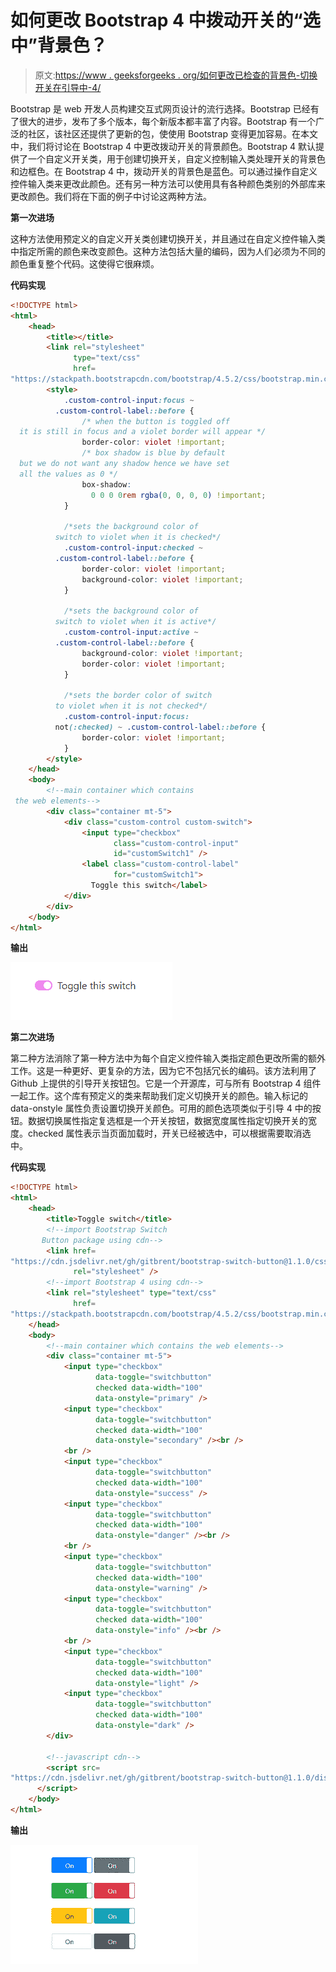 # 如何更改 Bootstrap 4 中拨动开关的“选中”背景色？

> 原文:[https://www . geeksforgeeks . org/如何更改已检查的背景色-切换开关在引导中-4/](https://www.geeksforgeeks.org/how-to-change-the-checked-background-color-of-toggle-switch-in-bootstrap-4/)

Bootstrap 是 web 开发人员构建交互式网页设计的流行选择。Bootstrap 已经有了很大的进步，发布了多个版本，每个新版本都丰富了内容。Bootstrap 有一个广泛的社区，该社区还提供了更新的包，使使用 Bootstrap 变得更加容易。在本文中，我们将讨论在 Bootstrap 4 中更改拨动开关的背景颜色。Bootstrap 4 默认提供了一个自定义开关类，用于创建切换开关，自定义控制输入类处理开关的背景色和边框色。在 Bootstrap 4 中，拨动开关的背景色是蓝色。可以通过操作自定义控件输入类来更改此颜色。还有另一种方法可以使用具有各种颜色类别的外部库来更改颜色。我们将在下面的例子中讨论这两种方法。

**第一次进场**

这种方法使用预定义的自定义开关类创建切换开关，并且通过在自定义控件输入类中指定所需的颜色来改变颜色。这种方法包括大量的编码，因为人们必须为不同的颜色重复整个代码。这使得它很麻烦。

**代码实现**

```html
<!DOCTYPE html>
<html>
    <head>
        <title></title>
        <link rel="stylesheet" 
              type="text/css" 
              href=
"https://stackpath.bootstrapcdn.com/bootstrap/4.5.2/css/bootstrap.min.css" />
        <style>
            .custom-control-input:focus ~ 
          .custom-control-label::before {
                /* when the button is toggled off 
  it is still in focus and a violet border will appear */
                border-color: violet !important;
                /* box shadow is blue by default
  but we do not want any shadow hence we have set 
  all the values as 0 */
                box-shadow:
                  0 0 0 0rem rgba(0, 0, 0, 0) !important;
            }

            /*sets the background color of
          switch to violet when it is checked*/
            .custom-control-input:checked ~ 
          .custom-control-label::before {
                border-color: violet !important;
                background-color: violet !important;
            }

            /*sets the background color of
          switch to violet when it is active*/
            .custom-control-input:active ~ 
          .custom-control-label::before {
                background-color: violet !important;
                border-color: violet !important;
            }

            /*sets the border color of switch
          to violet when it is not checked*/
            .custom-control-input:focus:
          not(:checked) ~ .custom-control-label::before {
                border-color: violet !important;
            }
        </style>
    </head>
    <body>
        <!--main container which contains
 the web elements-->
        <div class="container mt-5">
            <div class="custom-control custom-switch">
                <input type="checkbox" 
                       class="custom-control-input" 
                       id="customSwitch1" />
                <label class="custom-control-label"
                       for="customSwitch1">
                  Toggle this switch</label>
            </div>
        </div>
    </body>
</html>
```

**输出**

![](img/4cc001465f70258af9a0de3dba8481e5.png)

**第二次进场**

第二种方法消除了第一种方法中为每个自定义控件输入类指定颜色更改所需的额外工作。这是一种更好、更复杂的方法，因为它不包括冗长的编码。该方法利用了 Github 上提供的引导开关按钮包。它是一个开源库，可与所有 Bootstrap 4 组件一起工作。这个库有预定义的类来帮助我们定义切换开关的颜色。输入标记的 data-onstyle 属性负责设置切换开关颜色。可用的颜色选项类似于引导 4 中的按钮。数据切换属性指定复选框是一个开关按钮，数据宽度属性指定切换开关的宽度。checked 属性表示当页面加载时，开关已经被选中，可以根据需要取消选中。

**代码实现**

```html
<!DOCTYPE html>
<html>
    <head>
        <title>Toggle switch</title>
        <!--import Bootstrap Switch 
       Button package using cdn-->
        <link href=
"https://cdn.jsdelivr.net/gh/gitbrent/bootstrap-switch-button@1.1.0/css/bootstrap-switch-button.min.css"
              rel="stylesheet" />
        <!--import Bootstrap 4 using cdn-->
        <link rel="stylesheet" type="text/css"
              href=
"https://stackpath.bootstrapcdn.com/bootstrap/4.5.2/css/bootstrap.min.css" />
    </head>
    <body>
        <!--main container which contains the web elements-->
        <div class="container mt-5">
            <input type="checkbox" 
                   data-toggle="switchbutton"
                   checked data-width="100" 
                   data-onstyle="primary" />
            <input type="checkbox" 
                   data-toggle="switchbutton" 
                   checked data-width="100" 
                   data-onstyle="secondary" /><br />
            <br />
            <input type="checkbox" 
                   data-toggle="switchbutton" 
                   checked data-width="100" 
                   data-onstyle="success" />
            <input type="checkbox" 
                   data-toggle="switchbutton" 
                   checked data-width="100"
                   data-onstyle="danger" /><br />
            <br />
            <input type="checkbox"
                   data-toggle="switchbutton"
                   checked data-width="100" 
                   data-onstyle="warning" />
            <input type="checkbox" 
                   data-toggle="switchbutton"
                   checked data-width="100"
                   data-onstyle="info" /><br />
            <br />
            <input type="checkbox"
                   data-toggle="switchbutton" 
                   checked data-width="100" 
                   data-onstyle="light" />
            <input type="checkbox" 
                   data-toggle="switchbutton" 
                   checked data-width="100" 
                   data-onstyle="dark" />
        </div>

        <!--javascript cdn-->
        <script src=
"https://cdn.jsdelivr.net/gh/gitbrent/bootstrap-switch-button@1.1.0/dist/bootstrap-switch-button.min.js">
      </script>
    </body>
</html>
```

**输出**

![](img/4149e34908d2e92320aa476ec159725e.png)